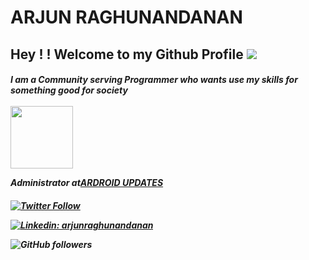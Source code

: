 # ARJUN RAGHUNANDANAN

 <h2>  Hey ! !  Welcome to my Github Profile
 <img src="https://media.giphy.com/media/26tn33aiTi1jkl6H6/giphy.gif" width="">
 </h2>
<h5>I am a Community serving Programmer who wants use my skills for something good for society
<br><br>
<img align='center' src="https://media.giphy.com/media/p4NLw3I4U0idi/giphy.gif" width="100">


<p><em> Administrator at<a href="https://www.ardroid.in">ARDROID UPDATES</em>
</p>

<h5>

![Twitter Follow](https://img.shields.io/twitter/follow/arjun_ardroid?label=Follow)

[![Linkedin: arjunraghunandanan](https://img.shields.io/badge/-arjunraghunandanan-blue?style=flat-square&logo=Linkedin&logoColor=white&link=https://www.linkedin.com/in/arjunraghunandanan/)](https://www.linkedin.com/in/arjunraghunandanan/)

![GitHub followers](https://img.shields.io/github/followers/ARJUNRAGHUNANDANAN?label=Follow&style=social)
